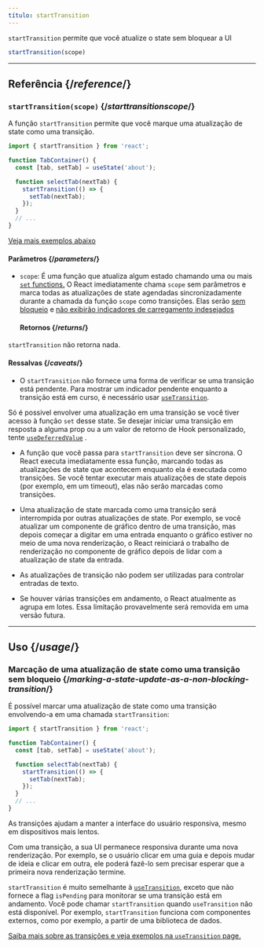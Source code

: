 ```yaml
---
título: startTransition
---
```


<Intro>

 `startTransition` permite que você atualize o state sem bloquear a UI

```js
startTransition(scope)
```

</Intro>

<InlineToc />

---

## Referência {/*reference*/}

### `startTransition(scope)` {/*starttransitionscope*/}

A função `startTransition` permite que você marque uma atualização de state como uma transição.

```js {7,9}
import { startTransition } from 'react';

function TabContainer() {
  const [tab, setTab] = useState('about');

  function selectTab(nextTab) {
    startTransition(() => {
      setTab(nextTab);
    });
  }
  // ...
}
```

[Veja mais exemplos abaixo](#uso)

#### Parâmetros {/*parameters*/}

* `scope`: É uma função que atualiza algum estado chamando uma ou mais [`set` functions.](/reference/react/useState#setstate) O React imediatamente chama `scope` sem parâmetros e marca todas as atualizações de state agendadas sincronizadamente durante a chamada da função `scope` como transições. Elas serão [sem bloqueio](/reference/react/useTransition#marking-a-state-update-as-a-non-blocking-transition) e [não exibirão indicadores de carregamento indesejados](/reference/react/useTransition#preventing-unwanted-loading-indicators)

  #### Retornos {/*returns*/}

`startTransition` não retorna nada.

#### Ressalvas {/*caveats*/}

* O `startTransition` não fornece uma forma de verificar se uma transição está pendente. Para mostrar um indicador pendente enquanto a transição está em curso, é necessário usar [`useTransition`](/reference/react/useTransition).

Só é possivel envolver uma atualização em uma transição se você tiver acesso à função `set` desse state. Se desejar iniciar uma transição em resposta a alguma prop ou a um valor de retorno de Hook personalizado, tente [`useDeferredValue`](/reference/react/useDeferredValue) .

* A função que você passa para `startTransition` deve ser síncrona. O React executa imediatamente essa função, marcando todas as atualizações de state que acontecem enquanto ela é executada como transições. Se você tentar executar mais atualizações de state depois (por exemplo, em um timeout), elas não serão marcadas como transições.

* Uma atualização de state marcada como uma transição será interrompida por outras atualizações de state. Por exemplo, se você atualizar um componente de gráfico dentro de uma transição, mas depois começar a digitar em uma entrada enquanto o gráfico estiver no meio de uma nova renderização, o React reiniciará o trabalho de renderização no componente de gráfico depois de lidar com a atualização de state da entrada.

* As atualizações de transição não podem ser utilizadas para controlar entradas de texto.

* Se houver várias transições em andamento, o React atualmente as agrupa em lotes. Essa limitação provavelmente será removida em uma versão futura.

---

## Uso {/*usage*/}

### Marcação de uma atualização de state como uma transição sem bloqueio {/*marking-a-state-update-as-a-non-blocking-transition*/}

É possível marcar uma atualização de state como uma transição envolvendo-a em uma chamada `startTransition`:

```js {7,9}
import { startTransition } from 'react';

function TabContainer() {
  const [tab, setTab] = useState('about');

  function selectTab(nextTab) {
    startTransition(() => {
      setTab(nextTab);
    });
  }
  // ...
}
```

As transições ajudam a manter a interface do usuário responsiva, mesmo em dispositivos mais lentos.

Com uma transição, a sua UI permanece responsiva durante uma nova renderização. Por exemplo, se o usuário clicar em uma guia e depois mudar de ideia e clicar em outra, ele poderá fazê-lo sem precisar esperar que a primeira nova renderização termine.

<Note>

`startTransition` é muito semelhante à [`useTransition`](/reference/react/useTransition), exceto que não fornece a flag `isPending` para monitorar se uma transição está em andamento. Você pode chamar `startTransition` quando `useTransition` não está disponível. Por exemplo, `startTransition` funciona com componentes externos, como por exemplo, a partir de uma biblioteca de dados.

[Saiba mais sobre as transições e veja exemplos na `useTransition` page.](/reference/react/useTransition)

</Note>
